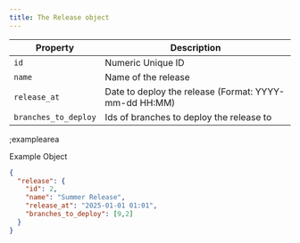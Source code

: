 ```yaml
---
title: The Release object
---
```


| Property | Description |
|---|---|
| `id` | Numeric Unique ID |
| `name` | Name of the release |
| `release_at` | Date to deploy the release (Format: YYYY-mm-dd HH:MM) |
| `branches_to_deploy` | Ids of branches to deploy the release to |

;examplearea

Example Object

```json
{
  "release": {
    "id": 2,
    "name": "Summer Release",
    "release_at": "2025-01-01 01:01",
    "branches_to_deploy": [9,2]
  }
}
```
